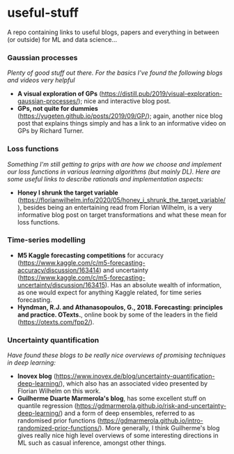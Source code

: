 # useful-stuff
A repo containing links to useful blogs, papers and everything in between (or outside) for ML and data science...

### Gaussian processes
_Plenty of good stuff out there. For the basics I've found the following blogs and videos very helpful_
* __A visual exploration of GPs__ (https://distill.pub/2019/visual-exploration-gaussian-processes/); nice and interactive blog post.
* __GPs, not quite for dummies__ (https://yugeten.github.io/posts/2019/09/GP/); again, another nice blog post that explains things simply and has a link to an informative video on GPs by Richard Turner.

### Loss functions
_Something I'm still getting to grips with are how we choose and implement our loss functions in various learning algorithms (but mainly DL). Here are some useful links to describe rationals and implementation aspects:_
* __Honey I shrunk the target variable__ (https://florianwilhelm.info/2020/05/honey_i_shrunk_the_target_variable/), besides being an entertaining read from Florian Wilhelm, is a very informative blog post on target transformations and what these mean for loss functions.


### Time-series modelling
* __M5 Kaggle forecasting competitions__ for accuracy (https://www.kaggle.com/c/m5-forecasting-accuracy/discussion/163414) and uncertainty (https://www.kaggle.com/c/m5-forecasting-uncertainty/discussion/163415). Has an absolute wealth of information, as one would expect for anything Kaggle related, for time series forecasting.
* __Hyndman, R.J. and Athanasopoulos, G., 2018. Forecasting: principles and practice. OTexts.__, online book by some of the leaders in the field (https://otexts.com/fpp2/).

### Uncertainty quantification
_Have found these blogs to be really nice overviews of promising techniques in deep learning:_
* __Inovex blog__ (https://www.inovex.de/blog/uncertainty-quantification-deep-learning/), which also has an associated video presented by Florian Wilhelm on this work.
* __Guilherme Duarte Marmerola's blog__, has some excellent stuff on quantile regression (https://gdmarmerola.github.io/risk-and-uncertainty-deep-learning/) and a form of deep ensembles, referred to as randomised prior functions (https://gdmarmerola.github.io/intro-randomized-prior-functions/). More generally, I think Guilherme's blog gives really nice high level overviews of some interesting directions in ML such as casual inference, amongst other things. 
